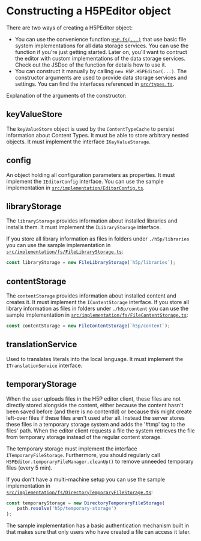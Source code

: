 # Constructing a H5PEditor object

There are two ways of creating a H5PEditor object:

- You can use the convenience function [`H5P.fs(...)`](/src/implementation/fs/index.ts) that use basic file system implementations for all data storage services. You can use the function if you're just getting started. Later on, you'll want to contruct the editor with custom implementations of the data storage services. Check out the JSDoc of the function for details how to use it.
- You can construct it manually by calling `new H5P.H5PEditor(...)`. The constructor arguments are used to provide data storage services and settings. You can find the interfaces referenced in [`src/types.ts`](/src/types.ts).

Explanation of the arguments of the constructor:

## keyValueStore

The `keyValueStore` object is used by the `ContentTypeCache` to persist information about Content Types. It must be able to store arbitrary nested objects. It must implement the interface `IKeyValueStorage`.

## config

An object holding all configuration parameters as properties. It must implement the `IEditorConfig` interface. You can use the sample implementation in [`src/implementation/EditorConfig.ts`](/src/implementation/EditorConfig.ts).

## libraryStorage

The `libraryStorage` provides information about installed libraries and installs them. It must implement the `ILibraryStorage` interface.

If you store all library information as files in folders under `./h5p/libraries` you can use the sample implementation in [`src/implementation/fs/FileLibraryStorage.ts`](/src/implementation/fs/FileLibraryStorage.ts):

```js
const libraryStorage = new FileLibraryStorage(`h5p/libraries`);
```

## contentStorage

The `contentStorage` provides information about installed content and creates it. It must implement the `IContentStorage` interface. If you store all library information as files in folders under `./h5p/content` you can use the sample implementation in [`src/implementation/fs/FileContentStorage.ts`](/src/implementation/fs/FileContentStorage.ts):

```js
const contentStorage = new FileContentStorage(`h5p/content`);
```

## translationService

Used to translates literals into the local language. It must implement the `ITranslationService` interface.

## temporaryStorage

When the user uploads files in the H5P editor client, these files are not directly stored alongside the content, either because the content hasn't been saved before (and there is no contentId) or because this might create left-over files if these files aren't used after all. Instead the server stores these files in a temporary storage system and adds the '#tmp' tag to the files' path. When the editor client requests a file the system retrieves the file from temporary storage instead of the regular content storage.

The temporary storage must implement the interface `ITemporaryFileStorage`. Furthermore, you should regularly call `H5PEditor.temporaryFileManager.cleanUp()` to remove unneeded temporary files (every 5 min).

If you don't have a multi-machine setup you can use the sample implementation in [`src/implementation/fs/DirectoryTemporaryFileStorage.ts`](/src/implementation/fs/DirectoryTemporaryFileStorage.ts):

```js
const temporaryStorage = new DirectoryTemporaryFileStorage(
    path.resolve('h5p/temporary-storage')
);
```

The sample implementation has a basic authentication mechanism built in that makes sure that only users who have created a file can access it later.
